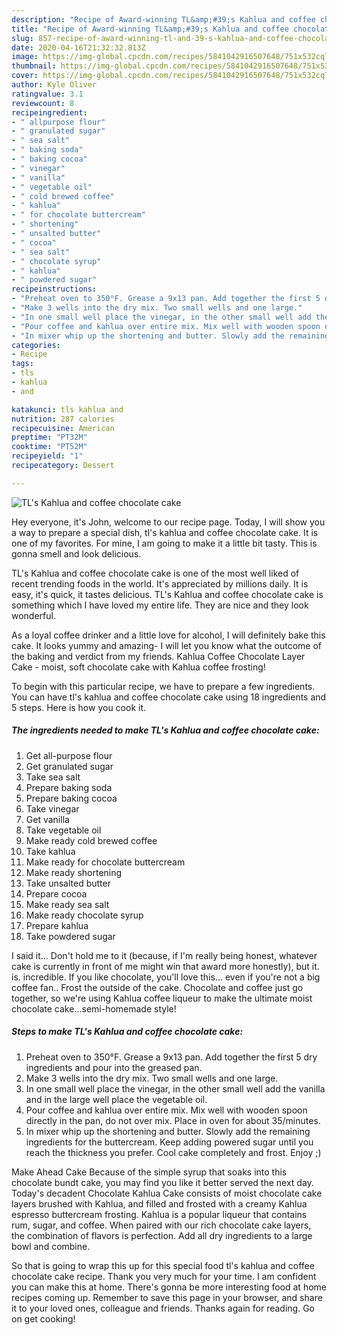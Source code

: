 ```yaml
---
description: "Recipe of Award-winning TL&amp;#39;s Kahlua and coffee chocolate cake"
title: "Recipe of Award-winning TL&amp;#39;s Kahlua and coffee chocolate cake"
slug: 857-recipe-of-award-winning-tl-and-39-s-kahlua-and-coffee-chocolate-cake
date: 2020-04-16T21:32:32.813Z
image: https://img-global.cpcdn.com/recipes/5841042916507648/751x532cq70/tls-kahlua-and-coffee-chocolate-cake-recipe-main-photo.jpg
thumbnail: https://img-global.cpcdn.com/recipes/5841042916507648/751x532cq70/tls-kahlua-and-coffee-chocolate-cake-recipe-main-photo.jpg
cover: https://img-global.cpcdn.com/recipes/5841042916507648/751x532cq70/tls-kahlua-and-coffee-chocolate-cake-recipe-main-photo.jpg
author: Kyle Oliver
ratingvalue: 3.1
reviewcount: 8
recipeingredient:
- " allpurpose flour"
- " granulated sugar"
- " sea salt"
- " baking soda"
- " baking cocoa"
- " vinegar"
- " vanilla"
- " vegetable oil"
- " cold brewed coffee"
- " kahlua"
- " for chocolate buttercream"
- " shortening"
- " unsalted butter"
- " cocoa"
- " sea salt"
- " chocolate syrup"
- " kahlua"
- " powdered sugar"
recipeinstructions:
- "Preheat oven to 350°F. Grease a 9x13 pan. Add together the first 5 dry ingredients and pour into the greased pan."
- "Make 3 wells into the dry mix. Two small wells and one large."
- "In one small well place the vinegar, in the other small well add the vanilla and in the large well place the vegetable oil."
- "Pour coffee and kahlua over entire mix. Mix well with wooden spoon directly in the pan, do not over mix. Place in oven for about 35/minutes."
- "In mixer whip up the shortening and butter. Slowly add the remaining ingredients for the buttercream. Keep adding powered sugar until you reach the thickness you prefer. Cool cake completely and frost. Enjoy ;)"
categories:
- Recipe
tags:
- tls
- kahlua
- and

katakunci: tls kahlua and 
nutrition: 287 calories
recipecuisine: American
preptime: "PT32M"
cooktime: "PT52M"
recipeyield: "1"
recipecategory: Dessert

---
```



![TL&#39;s Kahlua and coffee chocolate cake](https://img-global.cpcdn.com/recipes/5841042916507648/751x532cq70/tls-kahlua-and-coffee-chocolate-cake-recipe-main-photo.jpg)

Hey everyone, it's John, welcome to our recipe page. Today, I will show you a way to prepare a special dish, tl&#39;s kahlua and coffee chocolate cake. It is one of my favorites. For mine, I am going to make it a little bit tasty. This is gonna smell and look delicious.

TL&#39;s Kahlua and coffee chocolate cake is one of the most well liked of recent trending foods in the world. It's appreciated by millions daily. It is easy, it's quick, it tastes delicious. TL&#39;s Kahlua and coffee chocolate cake is something which I have loved my entire life. They are nice and they look wonderful.

As a loyal coffee drinker and a little love for alcohol, I will definitely bake this cake. It looks yummy and amazing- I will let you know what the outcome of the baking and verdict from my friends. Kahlua Coffee Chocolate Layer Cake - moist, soft chocolate cake with Kahlua coffee frosting!


To begin with this particular recipe, we have to prepare a few ingredients. You can have tl&#39;s kahlua and coffee chocolate cake using 18 ingredients and 5 steps. Here is how you cook it.

<!--inarticleads1-->

##### The ingredients needed to make TL&#39;s Kahlua and coffee chocolate cake:

1. Get  all-purpose flour
1. Get  granulated sugar
1. Take  sea salt
1. Prepare  baking soda
1. Prepare  baking cocoa
1. Take  vinegar
1. Get  vanilla
1. Take  vegetable oil
1. Make ready  cold brewed coffee
1. Take  kahlua
1. Make ready  for chocolate buttercream
1. Make ready  shortening
1. Take  unsalted butter
1. Prepare  cocoa
1. Make ready  sea salt
1. Make ready  chocolate syrup
1. Prepare  kahlua
1. Take  powdered sugar


I said it… Don&#39;t hold me to it (because, if I&#39;m really being honest, whatever cake is currently in front of me might win that award more honestly), but it. is. incredible. If you like chocolate, you&#39;ll love this… even if you&#39;re not a big coffee fan.. Frost the outside of the cake. Chocolate and coffee just go together, so we&#39;re using Kahlua coffee liqueur to make the ultimate moist chocolate cake…semi-homemade style! 

<!--inarticleads2-->

##### Steps to make TL&#39;s Kahlua and coffee chocolate cake:

1. Preheat oven to 350°F. Grease a 9x13 pan. Add together the first 5 dry ingredients and pour into the greased pan.
1. Make 3 wells into the dry mix. Two small wells and one large.
1. In one small well place the vinegar, in the other small well add the vanilla and in the large well place the vegetable oil.
1. Pour coffee and kahlua over entire mix. Mix well with wooden spoon directly in the pan, do not over mix. Place in oven for about 35/minutes.
1. In mixer whip up the shortening and butter. Slowly add the remaining ingredients for the buttercream. Keep adding powered sugar until you reach the thickness you prefer. Cool cake completely and frost. Enjoy ;)


Make Ahead Cake Because of the simple syrup that soaks into this chocolate bundt cake, you may find you like it better served the next day. Today&#39;s decadent Chocolate Kahlua Cake consists of moist chocolate cake layers brushed with Kahlua, and filled and frosted with a creamy Kahlua espresso buttercream frosting. Kahlua is a popular liqueur that contains rum, sugar, and coffee. When paired with our rich chocolate cake layers, the combination of flavors is perfection. Add all dry ingredients to a large bowl and combine. 

So that is going to wrap this up for this special food tl&#39;s kahlua and coffee chocolate cake recipe. Thank you very much for your time. I am confident you can make this at home. There's gonna be more interesting food at home recipes coming up. Remember to save this page in your browser, and share it to your loved ones, colleague and friends. Thanks again for reading. Go on get cooking!
